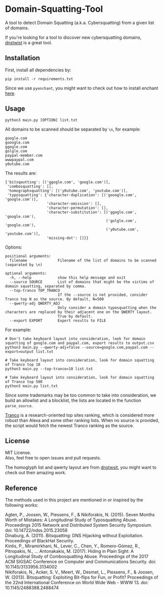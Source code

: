 # Domain-Squatting-Tool
A tool to detect Domain Squatting (a.k.a. Cybersquatting) from a given list of domains.  

If you're looking for a tool to discover new cybersquatting domains, [dnstwist](https://github.com/elceef/dnstwist) is a great tool.

## Installation
First, install all dependencies by:  

```
pip install -r requirements.txt
```

Since we use `pyenchant`, you might want to check out how to install enchant [here](https://pyenchant.github.io/pyenchant/install.html#installing-the-enchant-c-library).  


## Usage

```
python3 main.py [OPTION] list.txt
```

All domains to be scanned should be separated by `\n`, for example:  

```
google.com
gooogle.com
ggogle.com
golgle.com
paypal-member.com
wwwpaypal.com
y0utube.com
```

The results are:
```
{'bitsqautting': [('ggogle.com', 'google.com')],
 'combosquatting': [],
 'homographsquatting': [('y0utube.com', 'youtube.com')],
 'typosquatting': {'character-duplication': [('gooogle.com', 'google.com')],
                   'character-omission': [],
                   'character-permutation': [],
                   'character-substitution': [('ggogle.com', 'google.com'),
                                              ('golgle.com', 'google.com'),
                                              ('y0utube.com', 'youtube.com')],
                   'missing-dot': []}}
```

Options:
```
positional arguments:
  filename              Filename of the list of domains to be scanned (separated by \n)

optional arguments:
  -h, --help            show this help message and exit
  --source SOURCE       List of domains that might be the victims of domain squatting, separated by comma.
  --top-tranco TOP_TRANCO
                        If the --source is not provided, consider Tranco top N as the source. By default, N=500
  --qwerty-adj QWERTY_ADJ
                        Only consider a domain typosquatting when the characters are replaced by their adjacent one on the QWERTY layout.
                        True by default.
  --export EXPORT       Export results to FILE
```

For example:  

```
# Don't take keyboard layout into consideration, look for domain squatting of google.com and paypal.com, export results to output.csv
python3 main.py --qwerty-adj=false --source=google.com,paypal.com --export=output list.txt

# Take keyboard layout into consideration, look for domain squatting of Tranco top 10
python3 main.py --top-tranco=10 list.txt

# Take keyboard layout into consideration, look for domain squatting of Tranco top 500
python3 main.py list.txt
```

Since some trademarks may be too common to take into consideration, we build an allowlist and a blocklist, the lists are located in the function `parse_source`.  

[Tranco](https://tranco-list.eu/) is a research-oriented top sites ranking, which is considered more robust than Alexa and some other ranking lists. When no source is provided, the script would fetch the newest Tranco ranking as the source.  

## License
MIT License.  
Also, feel free to open issues and pull requests.  

The homoglyph list and qwerty layout are from [dnstwsit](https://github.com/elceef/dnstwist), you might want to check out their amazing work.  

## Reference
The methods used in this project are mentioned in or inspired by the following works:  

Agten, P., Joosen, W., Piessens, F., & Nikiforakis, N. (2015). Seven Months Worth of Mistakes: A Longitudinal Study of Typosquatting Abuse. Proceedings 2015 Network and Distributed System Security Symposium. doi: 10.14722/ndss.2015.23058  
Dinaburg, A. (2011). Bitsquatting: DNS Hijacking without Exploitation. Proceedings of BlackHat Security.  
Kintis, P., Miramirkhani, N., Lever, C., Chen, Y., Romero-Gómez, R., Pitropakis, N., … Antonakakis, M. (2017). Hiding in Plain Sight: A Longitudinal Study of Combosquatting Abuse. Proceedings of the 2017 ACM SIGSAC Conference on Computer and Communications Security. doi: 10.1145/3133956.3134002  
Nikiforakis, N., Acker, S. V., Meert, W., Desmet, L., Piessens, F., & Joosen, W. (2013). Bitsquatting: Exploiting Bit-flips for Fun, or Profit? Proceedings of the 22nd International Conference on World Wide Web - WWW 13. doi: 10.1145/2488388.2488474

